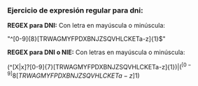 ### Ejercicio de expresión regular para dni:

**REGEX para DNI:** Con letra en mayúscula o minúscula:

"^[0-9]{8}[TRWAGMYFPDXBNJZSQVHLCKETa-z]{1}$"

**REGEX para DNI o NIE:** Con letras en mayúscula o minúscula:

(^[X|x]?[0-9]{7}[TRWAGMYFPDXBNJZSQVHLCKETa-z]{1}$)|(^[0-9]{8}[TRWAGMYFPDXBNJZSQVHLCKETa-z]{1}$)
